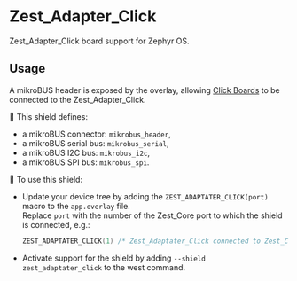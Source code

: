 # Zest_Adapter_Click

Zest_Adapter_Click board support for Zephyr OS.

## Usage

A mikroBUS header is exposed by the overlay, allowing [Click Boards](https://www.mikroe.com/click) to be connected to the Zest_Adapter_Click.

:pushpin: This shield defines:

- a mikroBUS connector: `mikrobus_header`,
- a mikroBUS serial bus: `mikrobus_serial`,
- a mikroBUS I2C bus: `mikrobus_i2c`,
- a mikroBUS SPI bus: `mikrobus_spi`.

:triangular_ruler: To use this shield:

- Update your device tree by adding the `ZEST_ADAPTATER_CLICK(port)` macro to the `app.overlay` file.\
  Replace `port` with the number of the Zest_Core port to which the shield is connected, e.g.:

  ```c
  ZEST_ADAPTATER_CLICK(1) /* Zest_Adaptater_Click connected to Zest_Core first port */
  ```

- Activate support for the shield by adding `--shield zest_adaptater_click` to the west command.

